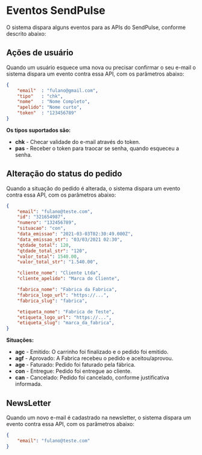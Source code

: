# Eventos SendPulse

O sistema dispara alguns eventos para as APIs do SendPulse, conforme descrito abaixo:

## Ações de usuário

Quando um usuário esquece uma nova ou precisar confirmar o seu e-mail o sistema dispara um evento contra essa API, com os parâmetros abaixo:

```json
{
    "email"  : "fulano@gmail.com",
    "tipo"   : "chk",
    "nome"   : "Nome Completo",
    "apelido": "Nome curto",
    "token"  : "123456789"
}
```

**Os tipos suportados são:**

 - **chk** - Checar validade do e-mail através do token.
 - **pas** - Receber o token para traocar se senha, quando esqueceu a senha.

## Alteração do status do pedido

Quando a situação do pedido é alterada, o sistema dispara um evento contra essa API, com os parâmetros abaixo:

```json
{
    "email": "fulano@teste.com",
    "id": "321654987",
    "numero": "132456789",
    "situacao": "con",
    "data_emissao": "2021-03-03T02:30:49.000Z",
    "data_emissao_str": "03/03/2021 02:30",
    "qtdade_total": 120,
    "qtdade_total_str": "120",
    "valor_total": 1540.00,
    "valor_total_str": "1.540.00",

    "cliente_nome": "Cliente Ltda",
    "cliente_apelido": "Marca do Cliente",

    "fabrica_nome": "Fabrica da Fabrica",
    "fabrica_logo_url": "https://...",
    "fabrica_slug": "fabrica",

    "etiqueta_nome": "Fabrica de Teste",
    "etiqueta_logo_url": "https://...",
    "etiqueta_slug": "marca_da_fabrica",
}
```

**Situações:**

 - **agc** - Emitido: O carrinho foi finalizado e o pedido foi emitido.
 - **agf** - Aprovado: A Fabrica recebeu o pedido e aceitou/aprovou.
 - **age** - Faturado: Pedido foi faturado pela fábrica.
 - **con** - Entregue: Pedido foi entregue ao cliente.
 - **can** - Cancelado: Pedido foi cancelado, conforme justificativa informada.


 ## NewsLetter

 Quando um novo e-mail é cadastrado na newsletter, o sistema dispara um evento contra essa API, com os parâmetros abaixo:

 ```json
 {
     "email": "fulano@teste.com"
 }
 ```